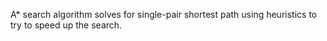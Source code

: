 A* search algorithm solves for single-pair shortest path using heuristics to try to speed up the search.
